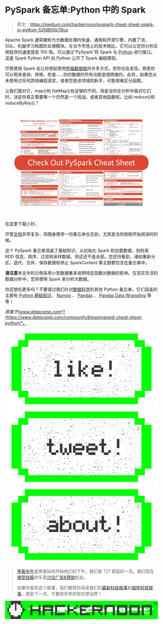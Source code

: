 # PySpark 备忘单:Python 中的 Spark

> 原文：<https://medium.com/hackernoon/pyspark-cheat-sheet-spark-in-python-52fd855b78ca>

Apache Spark 通常被称为大数据处理的快速、通用和开源引擎，内置了流、SQL、机器学习和图形处理模块。与当今市场上的技术相比，它可以让您将分析应用程序的速度提高 100 倍。可以通过“PySpark”将 Spark 与 [Python](https://hackernoon.com/tagged/python) 进行接口。这是 Spark Python API 向 Python 公开了 Spark 编程模型。

尽管使用 Spark 会让你想起使用[熊猫数据框](https://www.datacamp.com/community/tutorials/pandas-tutorial-dataframe-python)的许多方式，但你也会发现，熟悉你可以用来查询、转换、检查……你的数据的所有功能是很困难的。此外，如果您从未使用过任何其他编程语言，或者您是该领域的新手，可能很难区分函数。

让我们面对它，map()和 flatMap()有足够的不同，但是当你在分析中面对它们时，决定你真正需要哪一个仍然是一个挑战。或者其他函数呢，比如 reduce()和 reduceByKey()？

![](img/ab4152acf69b596a6559dacd3f554235.png)

在这里下载小抄。

尽管[文档](http://spark.apache.org/docs/latest/api/python/)非常复杂，但随身携带一份备忘单也无妨，尤其是当你刚刚开始阅读的时候。

这个 PySpark 备忘单涵盖了基础知识，从初始化 Spark 和加载数据，到检索 RDD 信息、排序、过滤和采样数据。但这还不是全部。您还将看到，诸如重新分区、迭代、合并、保存数据和停止 SparkContext 等主题都包含在备忘单中。

**请注意**本文中的示例采用小型数据集来说明特定函数对数据的影响。在现实生活的数据分析中，您将使用 Spark 来分析大数据。

你还想吃更多吗？不要错过我们针对[数据科学](https://hackernoon.com/tagged/data-science)的其他 Python 备忘单，它们涵盖的主题有 [Python 基础知识](https://www.datacamp.com/community/tutorials/python-data-science-cheat-sheet-basics)、 [Numpy](https://www.datacamp.com/community/blog/python-numpy-cheat-sheet) 、 [Pandas](https://www.datacamp.com/community/blog/python-pandas-cheat-sheet) 、 [Pandas Data Wrangling](https://www.datacamp.com/community/blog/pandas-cheat-sheet-python) 等等！

*原载于*[*www.datacamp.com*](https://www.datacamp.com/community/blog/pyspark-cheat-sheet-python)*。*

[![](img/50ef4044ecd4e250b5d50f368b775d38.png)](http://bit.ly/HackernoonFB)[![](img/979d9a46439d5aebbdcdca574e21dc81.png)](https://goo.gl/k7XYbx)[![](img/2930ba6bd2c12218fdbbf7e02c8746ff.png)](https://goo.gl/4ofytp)

> [黑客中午](http://bit.ly/Hackernoon)是黑客如何开始他们的下午。我们是 T21 家庭的一员。我们现在[接受投稿](http://bit.ly/hackernoonsubmission)并乐意[讨论广告&赞助](mailto:partners@amipublications.com)机会。
> 
> 如果你喜欢这个故事，我们推荐你阅读我们的[最新科技故事](http://bit.ly/hackernoonlatestt)和[趋势科技故事](https://hackernoon.com/trending)。直到下一次，不要把世界的现实想当然！

![](img/be0ca55ba73a573dce11effb2ee80d56.png)